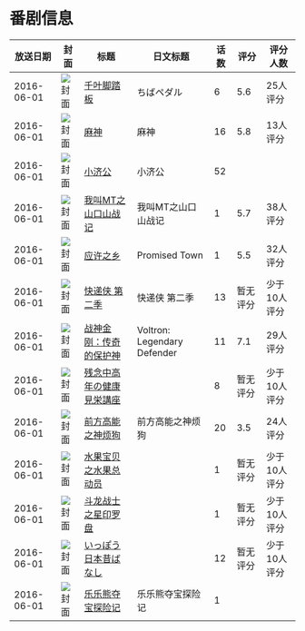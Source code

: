 # 番剧信息

|放送日期|封面|标题|日文标题|话数|评分|评分人数|
|---|---|---|---|---|---|---|
|2016-06-01|![封面](https://lain.bgm.tv/pic/cover/c/25/b7/189638_rdz98.jpg)|[千叶脚踏板](https://bangumi.tv/subject/189638)|ちばペダル|6|5.6|25人评分|
|2016-06-01|![封面](https://lain.bgm.tv/pic/cover/c/86/99/185176_2v719.jpg)|[麻神](https://bangumi.tv/subject/185176)|麻神|16|5.8|13人评分|
|2016-06-01|![封面](https://lain.bgm.tv/pic/cover/c/6a/f0/529265_o0zJj.jpg)|[小济公](https://bangumi.tv/subject/529265)|小济公|52|||
|2016-06-01|![封面](https://lain.bgm.tv/pic/cover/c/dd/2e/139013_t2qgy.jpg)|[我叫MT之山口山战记](https://bangumi.tv/subject/139013)|我叫MT之山口山战记|1|5.7|38人评分|
|2016-06-01|![封面](https://lain.bgm.tv/pic/cover/c/72/ea/185355_yLrD1.jpg)|[应许之乡](https://bangumi.tv/subject/185355)|Promised Town|1|5.5|32人评分|
|2016-06-01|![封面](https://lain.bgm.tv/pic/cover/c/21/68/185211_qpB6J.jpg)|[快递侠 第二季](https://bangumi.tv/subject/185211)|快递侠 第二季|13|暂无评分|少于10人评分|
|2016-06-01|![封面](https://lain.bgm.tv/pic/cover/c/e0/b2/184931_b5K22.jpg)|[战神金刚：传奇的保护神](https://bangumi.tv/subject/184931)|Voltron: Legendary Defender|11|7.1|29人评分|
|2016-06-01|![封面](https://lain.bgm.tv/pic/cover/c/a2/98/185096_5jlIC.jpg)|[残念中高年の健康見栄講座](https://bangumi.tv/subject/185096)||8|暂无评分|少于10人评分|
|2016-06-01|![封面](https://lain.bgm.tv/pic/cover/c/ac/bb/212128_9e84r.jpg)|[前方高能之神烦狗](https://bangumi.tv/subject/212128)|前方高能之神烦狗|20|3.5|24人评分|
|2016-06-01|![封面](https://lain.bgm.tv/pic/cover/c/02/85/178593_6BJt3.jpg)|[水果宝贝之水果总动员](https://bangumi.tv/subject/178593)||1|暂无评分|少于10人评分|
|2016-06-01|![封面](https://lain.bgm.tv/pic/cover/c/ae/fb/208051_uGJxG.jpg)|[斗龙战士之星印罗盘](https://bangumi.tv/subject/208051)||1|暂无评分|少于10人评分|
|2016-06-01|![封面](https://lain.bgm.tv/pic/cover/c/58/2f/211023_Cem3f.jpg)|[いっぽう日本昔ばなし](https://bangumi.tv/subject/211023)||12|暂无评分|少于10人评分|
|2016-06-01|![封面](https://lain.bgm.tv/pic/cover/c/9a/aa/499587_dijk2.jpg)|[乐乐熊夺宝探险记](https://bangumi.tv/subject/499587)|乐乐熊夺宝探险记|1|||
